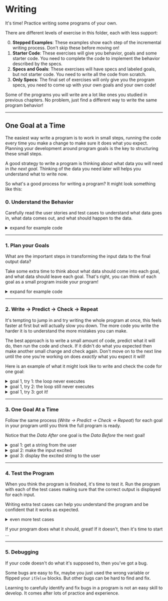 # Writing

It's time! Practice writing some programs of your own.

There are different levels of exercise in this folder, each with less support:

0. **Stepped Examples**: These examples show each step of the incremental
   writing process. Don't skip these before moving on!
1. **Starter Code**: These exercises will give you behavior, goals and some
   starter code. You need to complete the code to implement the behavior
   described by the specs.
2. **Specs and Goals**: These exercises will have specs and labeled goals, but
   not starter code. You need to write all the code from scratch.
3. **Only Specs**: The final set of exercises will only give you the program
   specs, you need to come up with your own goals and your own code!

Some of the programs you will write are a lot like ones you studied in previous
chapters. No problem, just find a different way to write the same program
behavior!

---

## One Goal at a Time

The easiest way write a program is to work in small steps, running the code
every time you make a change to make sure it does what you expect. Planning your
development around program goals is the key to structuring these small steps.

A good strategy to write a program is thinking about what data you will need in
_the next goal_. Thinking of the data you need later will helps you understand
what to write now.

So what's a good process for writing a program? It might look something like
this:

### 0. Understand the Behavior

Carefully read the user stories and test cases to understand what data goes in,
what data comes out, and what should happen to the data.

<details>
<summary>expand for example code</summary>
<br />

```js
'use strict';

/*
  a user can input any text and it will become excited.
    - given the user cancels: they are prompted again
    - given the input is a string: it will have an "!" added to the end

  test cases:
    ''      -> '!'
    '!'     -> '!!'
    'JS'    -> 'JS!'
    'hello' -> 'hello!'
*/
```

</details>

---

### 1. Plan your Goals

What are the important steps in transforming the input data to the final output
data?

Take some extra time to think about what data should come into each goal, and
what data should leave each goal. That's right, you can think of each goal as a
small program inside your program!

<details>
<summary>expand for example code</summary>
<br />

```js
'use strict';

/*
  a user can input any text and it will become excited.
    - given the user cancels: they are prompted again
    - given the input is a string: it will have an "!" added to the end

  test cases:
    ''      -> '!'
    '!'     -> '!!'
    'JS'    -> 'JS!'
    'hello' -> 'hello!'
*/

/* --- get a string from the user --- */
//  Data In:      a string or null
//  Data After:   the first string the user inputs

/* --- make the string excited --- */
//  Data Before:  the user's string
//  Data After:   the same text with an exclamation mark

/* --- display the string to the user --- */
//  Data Out:  an excited string
```

</details>

---

### 2. Write -> Predict -> Check -> Repeat

It's tempting to jump in and try writing the whole program at once, this feels
faster at first but will actually slow you down. The more code you write the
harder it is to understand the more mistakes you can make.

The best approach is to write a small amount of code, predict what it will do,
then run the code and check. If it didn't do what you expected then make another
small change and check again. Don't move on to the next line until the one
you're working on does _exactly_ what you expect it will!

Here is an example of what it might look like to write and check the code for
one goal:

<details>
<summary>goal 1, try 1: the loop never executes</summary>
<br />

```js
'use strict';

/*
  a user can input any text and it will become excited.
    - given the user cancels: they are prompted again
    - given the input is a string: it will have an "!" added to the end

  test cases:
    ''      -> '!'
    '!'     -> '!!'
    'JS'    -> 'JS!'
    'hello' -> 'hello!'
*/

/* --- get a string from the user --- */

// the initial value is not null, so the loop never executes
let input = '';
while (input === null) {
  input = prompt('enter something');
  //  Data In:    a string or null
  console.log(input);
}
//  Data After:   the first string the user submits
console.log(input);

/* --- make the string excited --- */
//  Data Before:  the user's string
//  Data After:   the same string with an exclamation mark

/* --- display the string to the user --- */
//  Data Out:  an excited string
```

</details>

<details>
<summary>goal 1, try 2: the loop still never executes</summary>
<br />

```js
'use strict';

/*
  a user can input any text and it will become excited.
    - given the user cancels: they are prompted again
    - given the input is a string: it will have an "!" added to the end

  test cases:
    ''      -> '!'
    '!'     -> '!!'
    'JS'    -> 'JS!'
    'hello' -> 'hello!'
*/

/* --- get a string from the user --- */

let input = null;
// oops,  used an assignment operator instead of a comparison
while ((input = null)) {
  input = prompt('enter something');
  //  Data In:    a string or null
  console.log(input);
}
//  Data After:   the first string the user submits
console.log(input);

/* --- make the string excited --- */
//  Data Before:  the user's string
//  Data After:   the same string with an exclamation mark

/* --- display the string to the user --- */
//  Data Out:  an excited string
```

</details>

<details>
<summary>goal 1, try 3: got it!</summary>
<br />

```js
'use strict';

/*
  a user can input any text and it will become excited.
    - given the user cancels: they are prompted again
    - given the input is a string: it will have an "!" added to the end

  test cases:
    ''      -> '!'
    '!'     -> '!!'
    'JS'    -> 'JS!'
    'hello' -> 'hello!'
*/

/* --- get a string from the user --- */

let input = null;
while (input === null) {
  input = prompt('enter something');
  //  Data In:  a string or null
  console.log(input);
}
//  Data After:   the first string the user submits
console.log(input);

/* --- make the string excited --- */
//  Data Before:  the user's string
//  Data After:   the same string with an exclamation mark

/* --- display the string to the user --- */
//  Data Out:  an excited string
```

</details>

---

### 3. One Goal At a Time

Follow the same process (_Write -> Predict -> Check -> Repeat_) for each goal in
your program until you think the full program is ready.

Notice that the _Data After_ one goal is the _Data Before_ the next goal!

<details>
<summary>goal 1: get a string from the user</summary>
<br />

```js
'use strict';

/*
  a user can input any text and it will become excited.
    - given the user cancels: they are prompted again
    - given the input is a string: it will have an "!" added to the end

  test cases:
    ''      -> '!'
    '!'     -> '!!'
    'JS'    -> 'JS!'
    'hello' -> 'hello!'
*/

/* --- get a string from the user --- */

let input = null;
while (input === null) {
  input = prompt('enter something');
  //  Data In:    a string or null
  console.log(input);
}
//  Data After:   the first string the user submits
console.log(input);

/* --- make the string excited --- */
//  Data Before:  the user's string
//  Data After:   the same string with an exclamation mark

/* --- display the string to the user --- */
//  Data Out:  an excited string
```

</details>

<details>
<summary>goal 2: make the input excited</summary>
<br />

```js
'use strict';

/*
  a user can input any text and it will become excited.
    - given the user cancels: they are prompted again
    - given the input is a string: it will have an "!" added to the end

  test cases:
    ''      -> '!'
    '!'     -> '!!'
    'JS'    -> 'JS!'
    'hello' -> 'hello!'
*/

/* --- get a string from the user --- */

let input = null;
while (input === null) {
  input = prompt('enter something');
  //  Data In:    a string or null
  console.log(input);
}
//  Data After:   the first string the user submits
console.log(input);

/* --- make the string excited --- */

//  Data Before:  the user's string
let output = input + '!';
//  Data After:   the same string with an exclamation mark
console.log(output);

/* --- display the string to the user --- */
//  Data Out:  an excited string
```

</details>

<details>
<summary>goal 3: display the excited string to the user</summary>
<br />

```js
'use strict';

/*
  a user can input any text and it will become excited.
    - given the user cancels: they are prompted again
    - given the input is a string: it will have an "!" added to the end

  test cases:
    ''      -> '!'
    '!'     -> '!!'
    'JS'    -> 'JS!'
    'hello' -> 'hello!'
*/

/* --- get a string from the user --- */

let input = null;
while (input === null) {
  input = prompt('enter something');
  //  Data In:    a string or null
  console.log(input);
}
//  Data After:   the first string the user submits
console.log(input);

/* --- make the string excited --- */

//  Data Before:  the user's string
let output = input + '!';
//  Data After:   the same string with an exclamation mark
console.log(output);

/* --- display the string to the user --- */

//  Data Out:  an excited string
alert(output);
```

</details>

---

### 4. Test the Program

When you think the program is finished, it's time to test it. Run the program
with each of the test cases making sure that the correct output is displayed for
each input.

Writing extra test cases can help you understand the program and be confident
that it works as expected.

<details>
<summary>even more test cases</summary>
<br />

```js
'use strict';

/*
  a user can input any text and it will become excited.
    - given the user cancels: they are prompted again
    - given the input is a string: it will have an "!" added to the end

  test cases:
    ''      -> '!'
    '!'     -> '!!'
    'JS'    -> 'JS!'
    'hello' -> 'hello!'
    '123'   -> '123!'
    '..!!..'  -> '..!!..!'
    'HYF'   -> 'HYF!'
    'HYF!!' -> 'HYF!!!'
*/

/* --- get a string from the user --- */

let input = null;
while (input === null) {
  input = prompt('enter something');
  //  Data In:    a string or null
  console.log(input);
}
//  Data After:   the first string the user submits
console.log(input);

/* --- make the string excited --- */

//  Data Before:  the user's string
let output = input + '!';
//  Data After:   the same string with an exclamation mark
console.log(output);

/* --- display the string to the user --- */

//  Data Out:  an excited string
alert(output);
```

</details>

If your program does what it should, great! If it doesn't, then it's time to
start ...

---

### 5. Debugging

If your code doesn't do what it's supposed to, then you've got a bug.

Some bugs are easy to fix, maybe you just used the wrong variable or flipped
your `if`/`else` blocks. But other bugs can be hard to find and fix.

Learning to carefully identify and fix bugs in a program is not an easy skill to
develop. It comes after lots of practice and experience.
